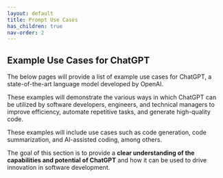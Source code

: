```yaml
---
layout: default
title: Prompt Use Cases
has_children: true
nav-order: 2
---
```


## Example Use Cases for ChatGPT

The below pages will provide a list of example use cases for ChatGPT, a state-of-the-art language model developed by OpenAI. 

These examples will demonstrate the various ways in which ChatGPT can be utilized by software developers, engineers, and technical managers to improve efficiency, automate repetitive tasks, and generate high-quality code. 

These examples will include use cases such as code generation, code summarization, and AI-assisted coding, among others. 

The goal of this section is to provide a **clear understanding of the capabilities and potential of ChatGPT** and how it can be used to drive innovation in software development.
